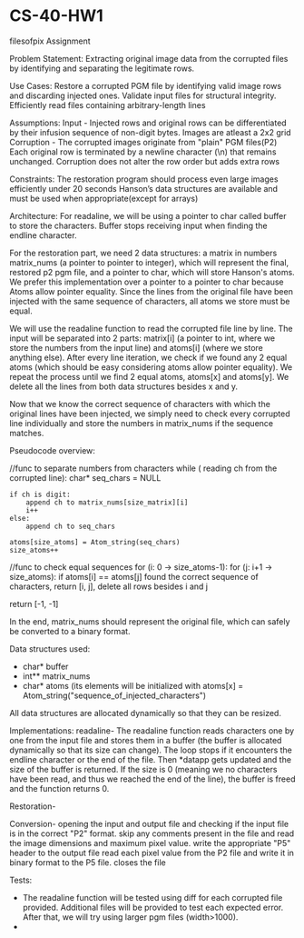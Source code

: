 # CS-40-HW1
filesofpix Assignment


Problem Statement: 
  Extracting original image data from the corrupted files by identifying and separating the legitimate rows.

Use Cases: 
  Restore a corrupted PGM file by identifying valid image rows and discarding injected ones.
  Validate input files for structural integrity.
  Efficiently read files containing arbitrary-length lines

Assumptions:
  Input - 
    Injected rows and original rows can be differentiated by their infusion sequence of non-digit bytes.
    Images are atleast a 2x2 grid
  Corruption -
    The corrupted images originate from "plain" PGM files(P2)
    Each original row is terminated by a newline character (\n) that remains unchanged.
    Corruption does not alter the row order but adds extra rows
  
Constraints:
  The restoration program should process even large images efficiently under 20 seconds
  Hanson’s data structures are available and must be used when appropriate(except for arrays)


Architecture:
For readaline, we will be using a pointer to char called buffer to store the characters. Buffer stops receiving input when finding the endline character. 

For the restoration part, we need 2 data structures: a matrix in numbers matrix_nums (a pointer to pointer to integer), which will represent the final, restored p2 pgm file, and a pointer to char, which will store Hanson's atoms. We prefer this implementation over a pointer to a pointer to char because Atoms allow pointer equality. Since the lines from the original file have been injected with the same sequence of characters, all atoms we store must be equal.

We will use the readaline function to read the corrupted file line by line. The input will be separated into 2 parts: matrix[i] (a pointer to int, where we store the numbers from the input line) and atoms[i] (where we store anything else). After every line iteration, we check if we found any 2 equal atoms (which should be easy considering atoms allow pointer equality). We repeat the process until we find 2 equal atoms, atoms[x] and atoms[y]. We delete all the lines from both data structures besides x and y.

Now that we know the correct sequence of characters with which the original lines have been injected, we simply need to check every corrupted line individually and store the numbers in matrix_nums if the sequence matches. 

Pseudocode overview:

//func to separate numbers from characters
while ( reading ch from the corrupted line):
	char* seq_chars = NULL

	if ch is digit:
		append ch to matrix_nums[size_matrix][i]
		i++
	else:
		append ch to seq_chars
	
	atoms[size_atoms] = Atom_string(seq_chars)
	size_atoms++
	


//func to check equal sequences
for (i: 0 -> size_atoms-1):
	for (j: i+1 -> size_atoms):
		if atoms[i] == atoms[j]
			found the correct sequence of characters, return [i, j], delete all rows besides i and j

return [-1, -1]



In the end, matrix_nums should represent the original file, which can safely be converted to a binary format.


Data structures used:
- char* buffer
- int** matrix_nums
- char* atoms (its elements will be initialized with atoms[x] = Atom_string("sequence_of_injected_characters")

All data structures are allocated dynamically so that they can be resized.


Implementations:
  readaline- The readaline function reads characters one by one from the input file and stores them in a buffer (the buffer is allocated dynamically so that its size can change). The loop stops if it encounters the endline character or the end of the file. Then *datapp gets updated and the size of the buffer is returned. If the size is 0 (meaning we no characters have been read, and thus we reached the end of the line), the buffer is freed and the function returns 0.

  Restoration-
  
  Conversion-
    opening the input and output file and checking if the input file is in the correct "P2" format. 
    skip any comments present in the file and read the image dimensions and maximum pixel value.
    write the appropriate "P5" header to the output file 
    read each pixel value from the P2 file and write it in binary format to the P5 file.
    closes the file

  Tests:
   - The readaline function will be tested using diff for each corrupted file provided. Additional files will be provided to test each expected error. After that, we will try using larger pgm files (width>1000).
   - 

  
  



